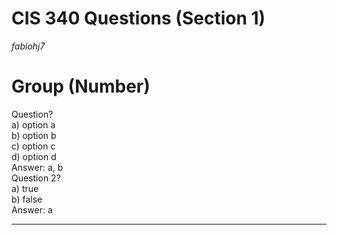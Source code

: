 # CIS 340 Questions (Section 1)
*fabiohj7*
# Group (Number)
Question?  
a) option a  
b) option b  
c) option c  
d) option d  
Answer: a, b  
Question 2?  
a) true  
b) false  
Answer: a  

---

